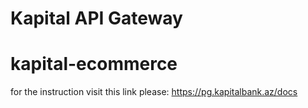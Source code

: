 # Kapital API Gateway
# kapital-ecommerce
for the instruction visit this link please:
https://pg.kapitalbank.az/docs

